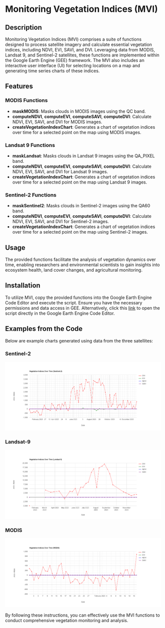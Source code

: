 # Monitoring Vegetation Indices (MVI)

## Description

Monitoring Vegetation Indices (MVI) comprises a suite of functions designed to process satellite imagery and calculate essential vegetation indices, including NDVI, EVI, SAVI, and DVI. Leveraging data from MODIS, Landsat 9, and Sentinel-2 satellites, these functions are implemented within the Google Earth Engine (GEE) framework. The MVI also includes an interactive user interface (UI) for selecting locations on a map and generating time series charts of these indices.

## Features

### MODIS Functions

- **maskMODIS**: Masks clouds in MODIS images using the QC band.
- **computeNDVI**, **computeEVI**, **computeSAVI**, **computeDVI**: Calculate NDVI, EVI, SAVI, and DVI for MODIS images.
- **createVegetationIndexChart**: Generates a chart of vegetation indices over time for a selected point on the map using MODIS images.

### Landsat 9 Functions

- **maskLandsat**: Masks clouds in Landsat 9 images using the QA_PIXEL band.
- **computeNDVI**, **computeEVI**, **computeSAVI**, **computeDVI**: Calculate NDVI, EVI, SAVI, and DVI for Landsat 9 images.
- **createVegetationIndexChart**: Generates a chart of vegetation indices over time for a selected point on the map using Landsat 9 images.

### Sentinel-2 Functions

- **maskSentinel2**: Masks clouds in Sentinel-2 images using the QA60 band.
- **computeNDVI**, **computeEVI**, **computeSAVI**, **computeDVI**: Calculate NDVI, EVI, SAVI, and DVI for Sentinel-2 images.
- **createVegetationIndexChart**: Generates a chart of vegetation indices over time for a selected point on the map using Sentinel-2 images.

## Usage

The provided functions facilitate the analysis of vegetation dynamics over time, enabling researchers and environmental scientists to gain insights into ecosystem health, land cover changes, and agricultural monitoring.

## Installation

To utilize MVI, copy the provided functions into the Google Earth Engine Code Editor and execute the script. Ensure you have the necessary permissions and data access in GEE. Alternatively, click this [link](https://code.earthengine.google.com/?scriptPath=users%2Fmrmousaviian%2FSYD%3AMVI) to open the script directly in the Google Earth Engine Code Editor.

## Examples from the Code

Below are example charts generated using data from the three satellites:

### Sentinel-2

![Sentinel-2 Chart](https://github.com/imortezamosavi/Monitoring-Vegetation-Indices/blob/main/example/Sentinel.png)

### Landsat-9

![Landsat-9 Chart](https://github.com/imortezamosavi/Monitoring-Vegetation-Indices/blob/main/example/Landsat.png)

### MODIS

![MODIS Chart](https://github.com/imortezamosavi/Monitoring-Vegetation-Indices/blob/main/example/Modis.png)

By following these instructions, you can effectively use the MVI functions to conduct comprehensive vegetation monitoring and analysis.
